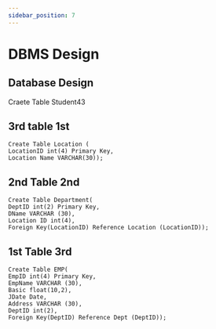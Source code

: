 ```yaml
---
sidebar_position: 7
---
```


# DBMS Design

## Database Design

Craete Table Student43

## 3rd table 1st

```
Create Table Location (
LocationID int(4) Primary Key,
Location Name VARCHAR(30));
```

## 2nd Table 2nd

```
Create Table Department(
DeptID int(2) Primary Key,
DName VARCHAR (30),
Location ID int(4),
Foreign Key(LocationID) Reference Location (LocationID));

```

## 1st Table 3rd

```
Create Table EMP(
EmpID int(4) Primary Key,
EmpName VARCHAR (30),
Basic float(10,2),
JDate Date,
Address VARCHAR (30),
DeptID int(2),
Foreign Key(DeptID) Reference Dept (DeptID));

```
